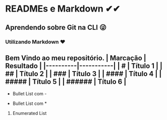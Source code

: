 # READMEs e Markdown ✔✔
## Aprendendo sobre Git na CLI 😜
### Utilizando Markdown ❤
**Bem Vindo** ao meu repositório.
| Marcação | Resultado |
|----------|-----------|
| # | Título 1 |
| ## | Título 2 |
| ### | Título 3 |
| #### | Título 4 |
| ##### | Título 5 |
| ###### | Título 6 |
------------------
 - Bullet List com -
 * Bullet List com *
 1. Enumerated List

